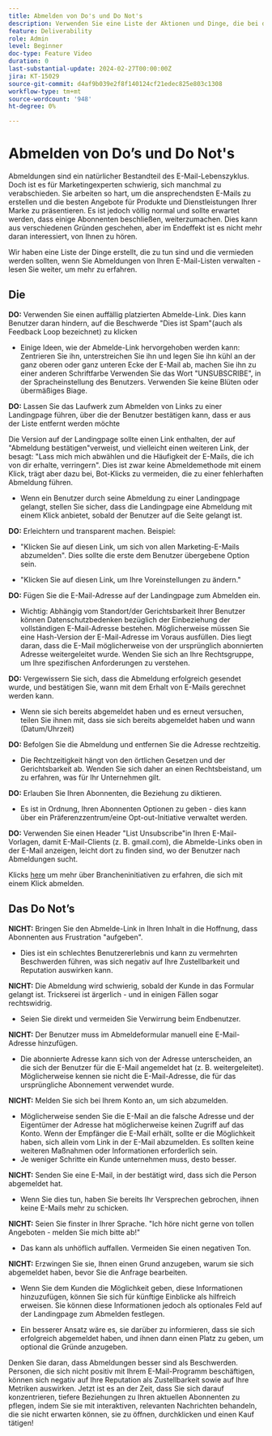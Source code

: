 ```yaml
---
title: Abmelden von Do's und Do Not's
description: Verwenden Sie eine Liste der Aktionen und Dinge, die bei der Verwaltung von Abmeldungen zu vermeiden sind.
feature: Deliverability
role: Admin
level: Beginner
doc-type: Feature Video
duration: 0
last-substantial-update: 2024-02-27T00:00:00Z
jira: KT-15029
source-git-commit: d4af9b039e2f8f140124cf21edec825e803c1308
workflow-type: tm+mt
source-wordcount: '948'
ht-degree: 0%

---
```



# Abmelden von Do’s und Do Not&#39;s

Abmeldungen sind ein natürlicher Bestandteil des E-Mail-Lebenszyklus. Doch ist es für Marketingexperten schwierig, sich manchmal zu verabschieden. Sie arbeiten so hart, um die ansprechendsten E-Mails zu erstellen und die besten Angebote für Produkte und Dienstleistungen Ihrer Marke zu präsentieren. Es ist jedoch völlig normal und sollte erwartet werden, dass einige Abonnenten beschließen, weiterzumachen. Dies kann aus verschiedenen Gründen geschehen, aber im Endeffekt ist es nicht mehr daran interessiert, von Ihnen zu hören.

Wir haben eine Liste der Dinge erstellt, die zu tun sind und die vermieden werden sollten, wenn Sie Abmeldungen von Ihren E-Mail-Listen verwalten - lesen Sie weiter, um mehr zu erfahren.

## Die

**DO:** Verwenden Sie einen auffällig platzierten Abmelde-Link. Dies kann Benutzer daran hindern, auf die Beschwerde &quot;Dies ist Spam&quot;(auch als Feedback Loop bezeichnet) zu klicken

+ Einige Ideen, wie der Abmelde-Link hervorgehoben werden kann: Zentrieren Sie ihn, unterstreichen Sie ihn und legen Sie ihn kühl an der ganz oberen oder ganz unteren Ecke der E-Mail ab, machen Sie ihn zu einer anderen Schriftfarbe Verwenden Sie das Wort &quot;UNSUBSCRIBE&quot;, in der Spracheinstellung des Benutzers. Verwenden Sie keine Blüten oder übermäßiges Biage.

**DO:** Lassen Sie das Laufwerk zum Abmelden von Links zu einer Landingpage führen, über die der Benutzer bestätigen kann, dass er aus der Liste entfernt werden möchte

Die Version auf der Landingpage sollte einen Link enthalten, der auf &quot;Abmeldung bestätigen&quot;verweist, und vielleicht einen weiteren Link, der besagt: &quot;Lass mich mich abwählen und die Häufigkeit der E-Mails, die ich von dir erhalte, verringern&quot;. Dies ist zwar keine Abmeldemethode mit einem Klick, trägt aber dazu bei, Bot-Klicks zu vermeiden, die zu einer fehlerhaften Abmeldung führen.

+ Wenn ein Benutzer durch seine Abmeldung zu einer Landingpage gelangt, stellen Sie sicher, dass die Landingpage eine Abmeldung mit einem Klick anbietet, sobald der Benutzer auf die Seite gelangt ist.

**DO:** Erleichtern und transparent machen. Beispiel:

+ &quot;Klicken Sie auf diesen Link, um sich von allen Marketing-E-Mails abzumelden&quot;. Dies sollte die erste dem Benutzer übergebene Option sein.

+ &quot;Klicken Sie auf diesen Link, um Ihre Voreinstellungen zu ändern.&quot;

**DO:** Fügen Sie die E-Mail-Adresse auf der Landingpage zum Abmelden ein.

+ Wichtig: Abhängig vom Standort/der Gerichtsbarkeit Ihrer Benutzer können Datenschutzbedenken bezüglich der Einbeziehung der vollständigen E-Mail-Adresse bestehen. Möglicherweise müssen Sie eine Hash-Version der E-Mail-Adresse im Voraus ausfüllen. Dies liegt daran, dass die E-Mail möglicherweise von der ursprünglich abonnierten Adresse weitergeleitet wurde. Wenden Sie sich an Ihre Rechtsgruppe, um Ihre spezifischen Anforderungen zu verstehen.

**DO:** Vergewissern Sie sich, dass die Abmeldung erfolgreich gesendet wurde, und bestätigen Sie, wann mit dem Erhalt von E-Mails gerechnet werden kann.

+ Wenn sie sich bereits abgemeldet haben und es erneut versuchen, teilen Sie ihnen mit, dass sie sich bereits abgemeldet haben und wann (Datum/Uhrzeit)

**DO:** Befolgen Sie die Abmeldung und entfernen Sie die Adresse rechtzeitig.

+ Die Rechtzeitigkeit hängt von den örtlichen Gesetzen und der Gerichtsbarkeit ab. Wenden Sie sich daher an einen Rechtsbeistand, um zu erfahren, was für Ihr Unternehmen gilt.

**DO:** Erlauben Sie Ihren Abonnenten, die Beziehung zu diktieren.

+ Es ist in Ordnung, Ihren Abonnenten Optionen zu geben - dies kann über ein Präferenzzentrum/eine Opt-out-Initiative verwaltet werden.

**DO:** Verwenden Sie einen Header &quot;List Unsubscribe&quot;in Ihren E-Mail-Vorlagen, damit E-Mail-Clients (z. B. gmail.com), die Abmelde-Links oben in der E-Mail anzeigen, leicht dort zu finden sind, wo der Benutzer nach Abmeldungen sucht.

Klicks [here](https://experienceleague.adobe.com/docs/deliverability-learn/deliverability-best-practice-guide/additional-resources/guidance-around-changes-to-google-and-yahoo.html?lang=de) um mehr über Brancheninitiativen zu erfahren, die sich mit einem Klick abmelden.

## Das Do Not’s


**NICHT:** Bringen Sie den Abmelde-Link in Ihren Inhalt in die Hoffnung, dass Abonnenten aus Frustration &quot;aufgeben&quot;.

+ Dies ist ein schlechtes Benutzererlebnis und kann zu vermehrten Beschwerden führen, was sich negativ auf Ihre Zustellbarkeit und Reputation auswirken kann.

**NICHT:** Die Abmeldung wird schwierig, sobald der Kunde in das Formular gelangt ist. Trickserei ist ärgerlich - und in einigen Fällen sogar rechtswidrig.

+ Seien Sie direkt und vermeiden Sie Verwirrung beim Endbenutzer.

**NICHT:** Der Benutzer muss im Abmeldeformular manuell eine E-Mail-Adresse hinzufügen.

+ Die abonnierte Adresse kann sich von der Adresse unterscheiden, an die sich der Benutzer für die E-Mail angemeldet hat (z. B. weitergeleitet).  Möglicherweise kennen sie nicht die E-Mail-Adresse, die für das ursprüngliche Abonnement verwendet wurde.

**NICHT:** Melden Sie sich bei Ihrem Konto an, um sich abzumelden.

+ Möglicherweise senden Sie die E-Mail an die falsche Adresse und der Eigentümer der Adresse hat möglicherweise keinen Zugriff auf das Konto.  Wenn der Empfänger die E-Mail erhält, sollte er die Möglichkeit haben, sich allein vom Link in der E-Mail abzumelden. Es sollten keine weiteren Maßnahmen oder Informationen erforderlich sein.
+ Je weniger Schritte ein Kunde unternehmen muss, desto besser.

**NICHT:** Senden Sie eine E-Mail, in der bestätigt wird, dass sich die Person abgemeldet hat.

+ Wenn Sie dies tun, haben Sie bereits Ihr Versprechen gebrochen, ihnen keine E-Mails mehr zu schicken.

**NICHT:** Seien Sie finster in Ihrer Sprache. &quot;Ich höre nicht gerne von tollen Angeboten - melden Sie mich bitte ab!&quot;

+ Das kann als unhöflich auffallen. Vermeiden Sie einen negativen Ton.

**NICHT:** Erzwingen Sie sie, Ihnen einen Grund anzugeben, warum sie sich abgemeldet haben, bevor Sie die Anfrage bearbeiten.

+ Wenn Sie dem Kunden die Möglichkeit geben, diese Informationen hinzuzufügen, können Sie sich für künftige Einblicke als hilfreich erweisen. Sie können diese Informationen jedoch als optionales Feld auf der Landingpage zum Abmelden festlegen.

+ Ein besserer Ansatz wäre es, sie darüber zu informieren, dass sie sich erfolgreich abgemeldet haben, und ihnen dann einen Platz zu geben, um optional die Gründe anzugeben.

Denken Sie daran, dass Abmeldungen besser sind als Beschwerden. Personen, die sich nicht positiv mit Ihrem E-Mail-Programm beschäftigen, können sich negativ auf Ihre Reputation als Zustellbarkeit sowie auf Ihre Metriken auswirken. Jetzt ist es an der Zeit, dass Sie sich darauf konzentrieren, tiefere Beziehungen zu Ihren aktuellen Abonnenten zu pflegen, indem Sie sie mit interaktiven, relevanten Nachrichten behandeln, die sie nicht erwarten können, sie zu öffnen, durchklicken und einen Kauf tätigen!
